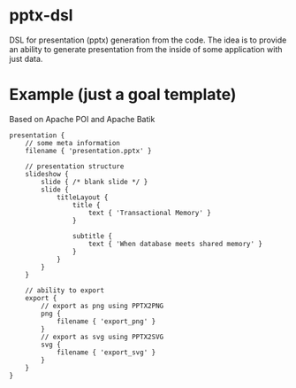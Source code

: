 # pptx-dsl
DSL for presentation (pptx) generation from the code.
The idea is to provide an ability to generate presentation from the inside of some application with just data.

# Example (just a goal template)

Based on Apache POI and Apache Batik

```
presentation {
    // some meta information
    filename { 'presentation.pptx' }

    // presentation structure
    slideshow {
        slide { /* blank slide */ }
        slide {
            titleLayout {
                title {
                    text { 'Transactional Memory' }
                }
                
                subtitle {
                    text { 'When database meets shared memory' }
                }
            }
        }
    }
    
    // ability to export
    export {
        // export as png using PPTX2PNG
        png {
            filename { 'export_png' }
        }
        // export as svg using PPTX2SVG
        svg {
            filename { 'export_svg' }
        }
    }    
}
```
